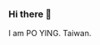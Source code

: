 ### Hi there 👋

I am PO YING. Taiwan. 

<!-- ![Anurag's GitHub stats](https://github-readme-stats.vercel.app/api?username=poyingHAHA&show_icons=true&theme=radical) -->

<!--
**poyingHAHA/poyingHAHA** is a ✨ _special_ ✨ repository because its `README.md` (this file) appears on your GitHub profile.

Here are some ideas to get you started:

- 🔭 I’m currently working on ...
- 🌱 I’m currently learning ...
- 👯 I’m looking to collaborate on ...
- 🤔 I’m looking for help with ...
- 💬 Ask me about ...
- 📫 How to reach me: ...
- 😄 Pronouns: ...
- ⚡ Fun fact: ...
-->
